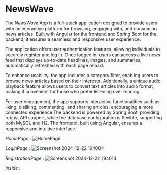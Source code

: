 # NewsWave

The *NewsWave* App is a full-stack application designed to provide users with an interactive platform for browsing, engaging with, and consuming news articles. Built with Angular for the frontend and Spring Boot for the backend, it ensures a seamless and responsive user experience.

The application offers user authentication features, allowing individuals to securely register and log in. Once logged in, users can access a live news feed that displays up-to-date headlines, images, and summaries, automatically refreshed with each page reload.

To enhance usability, the app includes a category filter, enabling users to browse news articles based on their interests. Additionally, a unique audio playback feature allows users to convert text articles into audio format, making it convenient for those who prefer listening over reading.

For user engagement, the app supports interactive functionalities such as liking, disliking, commenting, and sharing articles, encouraging a more connected experience.The backend is powered by Spring Boot, providing robust API support, while the database configuration is flexible, supporting both MySQL and H2. The frontend, built using Angular, ensures a responsive and intuitive interface.

*HomePage* :
![HomePage](https://github.com/user-attachments/assets/d7ca93ee-b953-4ed1-bdf0-d213aea7fd36)

*LoginPage* :
![Screenshot 2024-12-22 194004](https://github.com/user-attachments/assets/f0874f4a-cea0-4e0e-9cc6-f6df8cce1e2a)

*RegistrationPage* :
![Screenshot 2024-12-22 194014](https://github.com/user-attachments/assets/3761768d-0889-4bdd-b8f0-ead6908ae044)

*Inside* :

